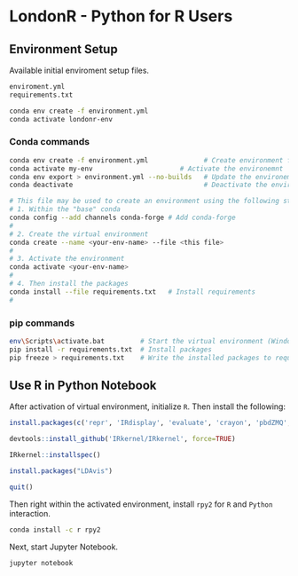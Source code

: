 # LondonR - Python for R Users

## Environment Setup

Available initial enviroment setup files.

```bash
enviroment.yml
requirements.txt
```

```bash
conda env create -f environment.yml
conda activate londonr-env
```

### Conda commands

```bash 
conda env create -f environment.yml              # Create environment from environemnt.yml
conda activate my-env                      # Activate the environemnt
conda env export > environment.yml --no-builds   # Update the environemnt.yml
conda deactivate                                 # Deactivate the environment

# This file may be used to create an environment using the following steps:
# 1. Within the "base" conda
conda config --add channels conda-forge # Add conda-forge
# 
# 2. Create the virtual environment
conda create --name <your-env-name> --file <this file>
# 
# 3. Activate the environment
conda activate <your-env-name>
# 
# 4. Then install the packages
conda install --file requirements.txt   # Install requirements
# 
```

### pip commands

```bash
env\Scripts\activate.bat         # Start the virtual environment (Windows for this)
pip install -r requirements.txt  # Install packages 
pip freeze > requirements.txt    # Write the installed packages to requirements.txt
```

## Use R in Python Notebook

After activation of virtual environment, initialize `R`. Then install the following:

```R
install.packages(c('repr', 'IRdisplay', 'evaluate', 'crayon', 'pbdZMQ', 'devtools', 'uuid', 'digest'))

devtools::install_github('IRkernel/IRkernel', force=TRUE)

IRkernel::installspec()

install.packages("LDAvis")

quit()
```

Then right within the activated environment, install `rpy2` for `R` and `Python` interaction.

```bash
conda install -c r rpy2
```

Next, start Jupyter Notebook.
```bash
jupyter notebook
```


